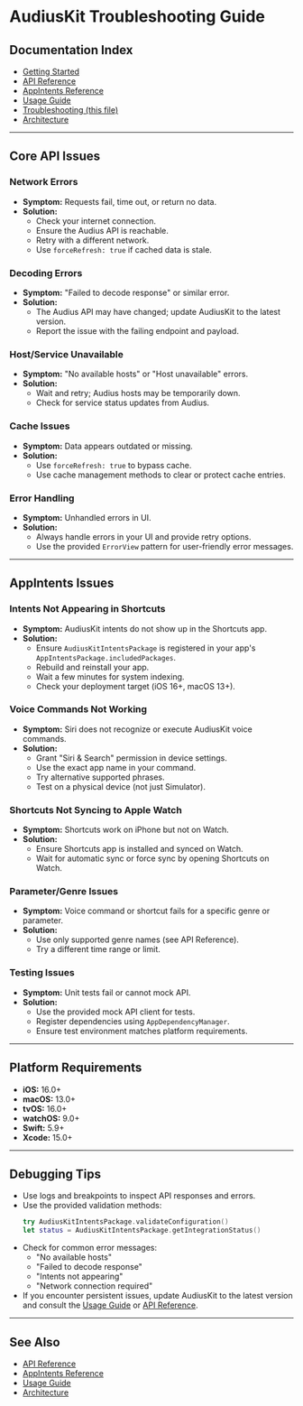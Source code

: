 # AudiusKit Troubleshooting Guide

## Documentation Index
- [Getting Started](https://github.com/julianbaker/AudiusKit/blob/main/documentation/Getting-Started.md)
- [API Reference](https://github.com/julianbaker/AudiusKit/blob/main/documentation/API-Reference.md)
- [AppIntents Reference](https://github.com/julianbaker/AudiusKit/blob/main/documentation/AppIntents.md)
- [Usage Guide](https://github.com/julianbaker/AudiusKit/blob/main/documentation/Usage-Guide.md)
- [Troubleshooting (this file)](https://github.com/julianbaker/AudiusKit/blob/main/documentation/Troubleshooting.md)
- [Architecture](https://github.com/julianbaker/AudiusKit/blob/main/documentation/Architecture.md)

---

## Core API Issues

### Network Errors
- **Symptom:** Requests fail, time out, or return no data.
- **Solution:**
  - Check your internet connection.
  - Ensure the Audius API is reachable.
  - Retry with a different network.
  - Use `forceRefresh: true` if cached data is stale.

### Decoding Errors
- **Symptom:** "Failed to decode response" or similar error.
- **Solution:**
  - The Audius API may have changed; update AudiusKit to the latest version.
  - Report the issue with the failing endpoint and payload.

### Host/Service Unavailable
- **Symptom:** "No available hosts" or "Host unavailable" errors.
- **Solution:**
  - Wait and retry; Audius hosts may be temporarily down.
  - Check for service status updates from Audius.

### Cache Issues
- **Symptom:** Data appears outdated or missing.
- **Solution:**
  - Use `forceRefresh: true` to bypass cache.
  - Use cache management methods to clear or protect cache entries.

### Error Handling
- **Symptom:** Unhandled errors in UI.
- **Solution:**
  - Always handle errors in your UI and provide retry options.
  - Use the provided `ErrorView` pattern for user-friendly error messages.

---

## AppIntents Issues

### Intents Not Appearing in Shortcuts
- **Symptom:** AudiusKit intents do not show up in the Shortcuts app.
- **Solution:**
  - Ensure `AudiusKitIntentsPackage` is registered in your app's `AppIntentsPackage.includedPackages`.
  - Rebuild and reinstall your app.
  - Wait a few minutes for system indexing.
  - Check your deployment target (iOS 16+, macOS 13+).

### Voice Commands Not Working
- **Symptom:** Siri does not recognize or execute AudiusKit voice commands.
- **Solution:**
  - Grant "Siri & Search" permission in device settings.
  - Use the exact app name in your command.
  - Try alternative supported phrases.
  - Test on a physical device (not just Simulator).

### Shortcuts Not Syncing to Apple Watch
- **Symptom:** Shortcuts work on iPhone but not on Watch.
- **Solution:**
  - Ensure Shortcuts app is installed and synced on Watch.
  - Wait for automatic sync or force sync by opening Shortcuts on Watch.

### Parameter/Genre Issues
- **Symptom:** Voice command or shortcut fails for a specific genre or parameter.
- **Solution:**
  - Use only supported genre names (see API Reference).
  - Try a different time range or limit.

### Testing Issues
- **Symptom:** Unit tests fail or cannot mock API.
- **Solution:**
  - Use the provided mock API client for tests.
  - Register dependencies using `AppDependencyManager`.
  - Ensure test environment matches platform requirements.

---

## Platform Requirements
- **iOS:** 16.0+
- **macOS:** 13.0+
- **tvOS:** 16.0+
- **watchOS:** 9.0+
- **Swift:** 5.9+
- **Xcode:** 15.0+

---

## Debugging Tips
- Use logs and breakpoints to inspect API responses and errors.
- Use the provided validation methods:
  ```swift
  try AudiusKitIntentsPackage.validateConfiguration()
  let status = AudiusKitIntentsPackage.getIntegrationStatus()
  ```
- Check for common error messages:
  - "No available hosts"
  - "Failed to decode response"
  - "Intents not appearing"
  - "Network connection required"
- If you encounter persistent issues, update AudiusKit to the latest version and consult the [Usage Guide](https://github.com/julianbaker/AudiusKit/blob/main/documentation/Usage-Guide.md) or [API Reference](https://github.com/julianbaker/AudiusKit/blob/main/documentation/API-Reference.md).

---

## See Also
- [API Reference](https://github.com/julianbaker/AudiusKit/blob/main/documentation/API-Reference.md)
- [AppIntents Reference](https://github.com/julianbaker/AudiusKit/blob/main/documentation/AppIntents.md)
- [Usage Guide](https://github.com/julianbaker/AudiusKit/blob/main/documentation/Usage-Guide.md)
- [Architecture](https://github.com/julianbaker/AudiusKit/blob/main/documentation/Architecture.md) 
